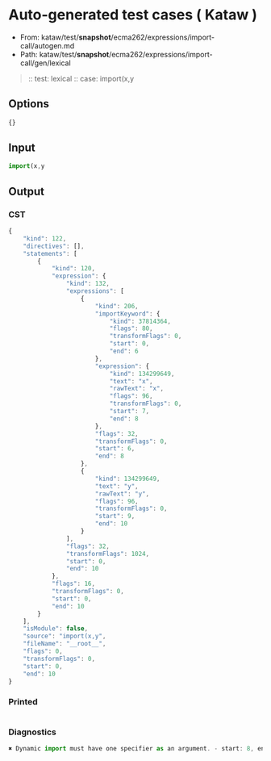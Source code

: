 # Auto-generated test cases ( Kataw )
- From: kataw/test/__snapshot__/ecma262/expressions/import-call/autogen.md
- Path: kataw/test/__snapshot__/ecma262/expressions/import-call/gen/lexical
> :: test: lexical
> :: case: import(x,y
## Options

`````js
{}
`````
## Input

`````js
import(x,y
`````
## Output

### CST

```javascript
{
    "kind": 122,
    "directives": [],
    "statements": [
        {
            "kind": 120,
            "expression": {
                "kind": 132,
                "expressions": [
                    {
                        "kind": 206,
                        "importKeyword": {
                            "kind": 37814364,
                            "flags": 80,
                            "transformFlags": 0,
                            "start": 0,
                            "end": 6
                        },
                        "expression": {
                            "kind": 134299649,
                            "text": "x",
                            "rawText": "x",
                            "flags": 96,
                            "transformFlags": 0,
                            "start": 7,
                            "end": 8
                        },
                        "flags": 32,
                        "transformFlags": 0,
                        "start": 6,
                        "end": 8
                    },
                    {
                        "kind": 134299649,
                        "text": "y",
                        "rawText": "y",
                        "flags": 96,
                        "transformFlags": 0,
                        "start": 9,
                        "end": 10
                    }
                ],
                "flags": 32,
                "transformFlags": 1024,
                "start": 0,
                "end": 10
            },
            "flags": 16,
            "transformFlags": 0,
            "start": 0,
            "end": 10
        }
    ],
    "isModule": false,
    "source": "import(x,y",
    "fileName": "__root__",
    "flags": 0,
    "transformFlags": 0,
    "start": 0,
    "end": 10
}
```

### Printed

```javascript

```

### Diagnostics

```javascript
✖ Dynamic import must have one specifier as an argument. - start: 8, end: 9

```

